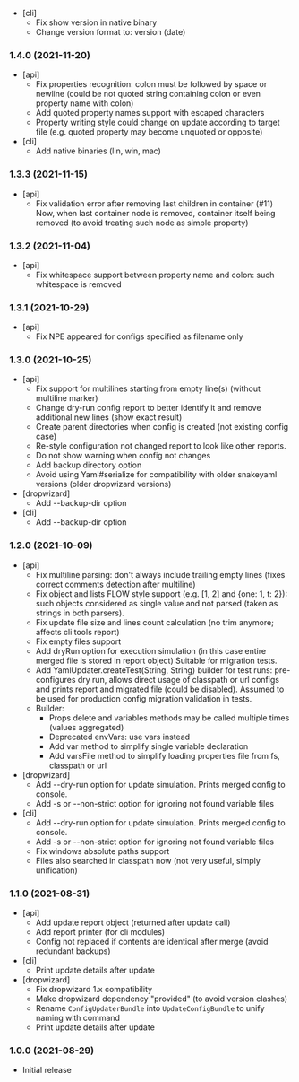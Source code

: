 * [cli]
  - Fix show version in native binary
  - Change version format to: version (date)

### 1.4.0 (2021-11-20)
* [api]
  - Fix properties recognition: colon must be followed by space or newline
    (could be not quoted string containing colon or even property name with colon)
  - Add quoted property names support with escaped characters
  - Property writing style could change on update according to target file
    (e.g. quoted property may become unquoted or opposite)
* [cli]
  - Add native binaries (lin, win, mac)

### 1.3.3 (2021-11-15)
* [api]
  - Fix validation error after removing last children in container (#11)
    Now, when last container node is removed, container itself being removed 
    (to avoid treating such node as simple property)

### 1.3.2 (2021-11-04)
* [api]
  - Fix whitespace support between property name and colon: such whitespace is removed

### 1.3.1 (2021-10-29)
* [api]
  - Fix NPE appeared for configs specified as filename only 

### 1.3.0 (2021-10-25)
* [api]
  - Fix support for multilines starting from empty line(s) (without multiline marker)
  - Change dry-run config report to better identify it and remove additional new lines (show exact result)
  - Create parent directories when config is created (not existing config case)
  - Re-style configuration not changed report to look like other reports.
  - Do not show warning when config not changes
  - Add backup directory option
  - Avoid using Yaml#serialize for compatibility with older snakeyaml versions (older dropwizard versions)
* [dropwizard]
  - Add --backup-dir option 
* [cli]
  - Add --backup-dir option

### 1.2.0 (2021-10-09)
* [api]
  - Fix multiline parsing: don't always include trailing empty lines (fixes correct comments detection after multiline)
  - Fix object and lists FLOW style support (e.g. [1, 2] and {one: 1, t: 2}): 
     such objects considered as single value and not parsed (taken as strings in both parsers).
  - Fix update file size and lines count calculation (no trim anymore; affects cli tools report)
  - Fix empty files support
  - Add dryRun option for execution simulation (in this case entire merged file is stored in report object)
     Suitable for migration tests.
  - Add YamlUpdater.createTest(String, String) builder for test runs: pre-configures dry run, allows direct usage of 
     classpath or url configs and prints report and migrated file (could be disabled).
     Assumed to be used for production config migration validation in tests.
  - Builder:
    * Props delete and variables methods may be called multiple times (values aggregated)
    * Deprecated envVars: use vars instead
    * Add var method to simplify single variable declaration
    * Add varsFile method to simplify loading properties file from fs, classpath or url
* [dropwizard]
  - Add --dry-run option for update simulation. Prints merged config to console.
  - Add -s or --non-strict option for ignoring not found variable files 
* [cli]
  - Add --dry-run option for update simulation. Prints merged config to console.
  - Add -s or --non-strict option for ignoring not found variable files
  - Fix windows absolute paths support
  - Files also searched in classpath now (not very useful, simply unification)  

### 1.1.0 (2021-08-31)
* [api]
  - Add update report object (returned after update call)
  - Add report printer (for cli modules)
  - Config not replaced if contents are identical after merge (avoid redundant backups)
* [cli]
  - Print update details after update 
* [dropwizard]
  - Fix dropwizard 1.x compatibility
  - Make dropwizard dependency "provided" (to avoid version clashes)
  - Rename `ConfigUpdaterBundle` into `UpdateConfigBundle` to unify naming with command
  - Print update details after update

### 1.0.0 (2021-08-29)
* Initial release